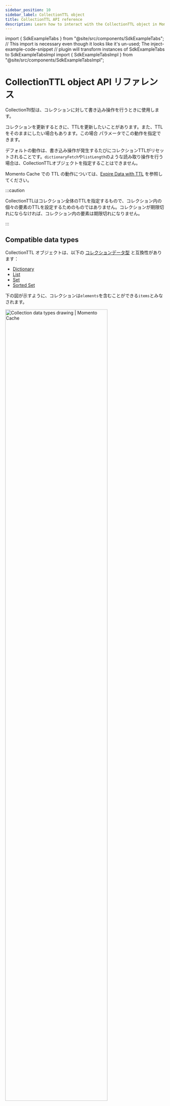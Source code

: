 ```yaml
---
sidebar_position: 10
sidebar_label: CollectionTTL object
title: CollectionTTL API reference
description: Learn how to interact with the CollectionTTL object in Momento Cache.
---
```


import { SdkExampleTabs } from "@site/src/components/SdkExampleTabs";
// This import is necessary even though it looks like it's un-used; The inject-example-code-snippet
// plugin will transform instances of SdkExampleTabs to SdkExampleTabsImpl
import { SdkExampleTabsImpl } from "@site/src/components/SdkExampleTabsImpl";

# CollectionTTL object API リファレンス

CollectionTtl型は、コレクションに対して書き込み操作を行うときに使用します。

コレクションを更新するときに、TTLを更新したいことがあります。また、TTLをそのままにしたい場合もあります。この場合
パラメータでこの動作を指定できます。

デフォルトの動作は、書き込み操作が発生するたびにコレクションTTLがリセットされることです。`dictionaryFetch`や`listLength`のような読み取り操作を行う場合は、CollectionTTLオブジェクトを指定することはできません。

Momento Cache での TTL の動作については、[Expire Data with TTL](../../learn/how-it-works/expire-data-with-ttl.md) を参照してください。

:::caution

CollectionTTLはコレクション全体のTTLを指定するもので、コレクション内の個々の要素のTTLを設定するためのものではありません。コレクションが期限切れにならなければ、コレクション内の要素は期限切れになりません。

:::

## Compatible data types

CollectionTTL オブジェクトは、以下の [コレクションデータ型](/cache/develop/basics/datatypes#collection-data-types-cdts) と互換性があります：

* [Dictionary](../api-reference/dictionary-collections.md)
* [List](../api-reference/list-collections.md)
* [Set](../api-reference/set-collections.md)
* [Sorted Set](../api-reference/sorted-set-collections.md)

下の図が示すように、コレクションは`elements`を含むことができる`items`とみなされます。

<img src="/img/collection_data_types.png" alt="Collection data types drawing | Momento Cache" width="80%"/>

## デフォルトの動作

- コレクションへの書き込み操作では、 `CollectionTtl` パラメータは省略可能です。
- コレクションTTLが指定されない場合、デフォルトの `CollectionTtl.fromCacheTtl()` が使用されます。この値はキャッシュクライアントで設定されているデフォルトのTTLです。
- コレクションのTTLは、コレクションが変更されるたびに更新されます。

## 例

デフォルト以外の動作が必要な場合は、コレクションの書き込み操作にCollectionTtlオブジェクトを指定できます。

書き込み操作時にコレクションをリフレッシュするTTLを明示的に指定するには、 `CollectionTtl.of()` を使用します：

<SdkExampleTabs snippetId={'API_CollectionTtlOf'} />

これは、コンストラクタを直接呼び出すのと同等の便利なメソッドです：

<SdkExampleTabs snippetId={'API_CollectionTtlNew'} />

コレクションが作成されたときだけTTLを設定し、それ以降の書き込みではリフレッシュしないようにしたい場合は、`withNoRefreshTtlOnUpdates()`を使用します：

<SdkExampleTabs snippetId={'API_CollectionTtlOfNoRefresh'} />

これもまた、コンストラクターを直接呼び出すのと同等の便利なメソッドです：

<SdkExampleTabs snippetId={'API_CollectionTtlNewNoRefresh'} />

## コンストラクタのパラメータ

- `ttl`: duration - (オプション)
    * TTL が与えられない場合、現在のクライアント接続オブジェクトに設定されている TTL が使用されます。
- `refreshTtl`: boolean = true - (オプション) * true を指定すると、コレクションの TTL は指定した値にリセットされます。
    * trueを指定すると、コレクションのTTLは指定された値にリセットされます。
    * falseに設定すると、コレクションに設定されている既存のTTLが保持されます。

## 追加のコンストラクター

- `fromCacheTtl()`： CollectionTtl - クライアントの TTL を使います。 `CollectionTtl(null, true)` と同じです。
- `of(ttl: duration)`： CollectionTtl - `CollectionTtl(ttl, true)`と同じです。
- `refreshTtlIfProvided(ttl?: duration)`： CollectionTtl - 値が指定された場合、コレクションのTTLをリフレッシュする。値が提供されない場合、TTLはリフレッシュされません。

## インスタンスメソッド

- `ttlSeconds()`: duration - TTL を秒で返します。
- `ttlMilliseconds()`: duration - TTL をミリ秒で返します。
- `refreshTtl()`: boolean - アイテムが変更された際に TTL を更新するかどうかを設定します。
- `withRefreshTtlOnUpdates()`： CollectionTtl - コピーで、リフレッシュは true です。
- `withNoRefreshTtlOnUpdates()`： CollectionTtl - コピーで、リフレッシュは false です。
- `toString()`: TTL (秒) と refreshTtl の設定を表示する。
